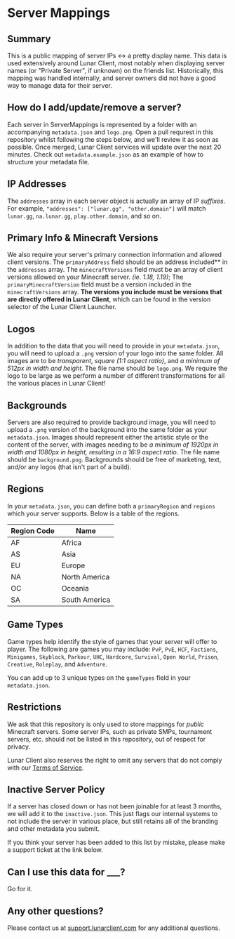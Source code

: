 # Server Mappings

## Summary

This is a public mapping of server IPs <-> a pretty display name. This data is used extensively around Lunar Client, most notably when displaying server names (or "Private Server", if unknown) on the friends list. Historically, this mapping was handled internally, and server owners did not have a good way to manage data for their server.

## How do I add/update/remove a server?

Each server in ServerMappings is represented by a folder with an accompanying `metadata.json` and `logo.png`. Open a pull requrest in this repository whilst following the steps below, and we'll review it as soon as possible. Once merged, Lunar Client services will update over the next 20 minutes. Check out `metadata.example.json` as an example of how to structure your metadata file.

## IP Addresses

The `addresses` array in each server object is actually an array of IP _suffixes_. For example, `"addresses": ["lunar.gg", "other.domain"]` will match `lunar.gg`, `na.lunar.gg`, `play.other.domain`, and so on.

## Primary Info & Minecraft Versions

We also require your server's primary connection information and allowed client versions. The `primaryAddress` field should be an address included** in the `addresses` array. The `minecraftVersions` field must be an array of client versions allowed on your Minecraft server. *(ie. 1.18, 1.19)*; The `primaryMinecraftVersion` field must be a version included in the `minecraftVersions` array. **The versions you include must be versions that are directly offered in Lunar Client**, which can be found in the version selector of the Lunar Client Launcher.

## Logos

In addition to the data that you will need to provide in your `metadata.json`, you will need to upload a `.png` version of your logo into the same folder. All images are to be _transparent_, _square (1:1 aspect ratio)_, and _a minimum of 512px in width and height_. The file name should be `logo.png`. We require the logo to be large as we perform a number of different transformations for all the various places in Lunar Client!

## Backgrounds

Servers are also required to provide background image, you will need to upload a `.png` version of the background into the same folder as your `metadata.json`. Images should represent either the artistic style or the content of the server, with images needing to be _a minimum of 1920px in width and 1080px in height, resulting in a 16:9 aspect ratio_. The file name should be `background.png`. Backgrounds should be free of marketing, text, and/or any logos (that isn't part of a build).

## Regions

In your `metadata.json`, you can define both a `primaryRegion` and `regions` which your server supports. Below is a table of the regions.

| Region Code | Name |
| --- | --- |
| AF | Africa |
| AS | Asia |
| EU | Europe |
| NA | North America |
| OC | Oceania |
| SA | South America |

## Game Types

Game types help identify the style of games that your server will offer to player. The following are games you may include: `PvP`, `PvE`, `HCF`, `Factions`, `Minigames`, `Skyblock`, `Parkour`, `UHC`, `Hardcore`, `Survival`, `Open World`, `Prison`, `Creative`, `Roleplay`, and `Adventure`.

You can add up to 3 unique types on the `gameTypes` field in your `metadata.json`.

## Restrictions

We ask that this repository is only used to store mappings for *public* Minecraft servers. Some server IPs, such as private SMPs, tournament servers, etc. should not be listed in this repository, out of respect for privacy.

Lunar Client also reserves the right to omit any servers that do not comply with our [Terms of Service](https://www.lunarclient.com/terms).

## Inactive Server Policy

If a server has closed down or has not been joinable for at least 3 months, we will add it to the `inactive.json`. This just flags our internal systems to not include the server in various place, but still retains all of the branding and other metadata you submit.

If you think your server has been added to this list by mistake, please make a support ticket at the link below.

## Can I use this data for ___?

Go for it.

## Any other questions?

Please contact us at [support.lunarclient.com](https://support.lunarclient.com) for any additional questions.

